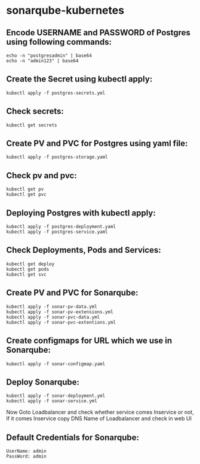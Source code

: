 # sonarqube-kubernetes

Encode USERNAME and PASSWORD of Postgres using following commands:
--------

    echo -n "postgresadmin" | base64
    echo -n "admin123" | base64
    
Create the Secret using kubectl apply:
-------
  
    kubectl apply -f postgres-secrets.yml

Check secrets:
-------

    kubectl get secrets

Create PV and PVC for Postgres using yaml file:
-----

    kubectl apply -f postgres-storage.yaml

Check pv and pvc:
----
  
    kubectl get pv
    kubectl get pvc
    
Deploying Postgres with kubectl apply:
-----------

    kubectl apply -f postgres-deployment.yaml
    kubectl apply -f postgres-service.yaml
    
Check Deployments, Pods and Services:
-------

    kubectl get deploy
    kubectl get pods
    kubectl get svc
 
Create PV and PVC for Sonarqube:
--------------

    kubectl apply -f sonar-pv-data.yml
    kubectl apply -f sonar-pv-extensions.yml
    kubectl apply -f sonar-pvc-data.yml
    kubectl apply -f sonar-pvc-extentions.yml
    
Create configmaps for URL which we use in Sonarqube:
--------

    kubectl apply -f sonar-configmap.yaml
    
Deploy Sonarqube:
-------------

    kubectl apply -f sonar-deployment.yml
    kubectl apply -f sonar-service.yml
    
Now Goto Loadbalancer and check whether service comes Inservice or not, If it comes Inservice copy DNS Name of Loadbalancer and check in web UI

Default Credentials for Sonarqube:
-------

    UserName: admin
    PassWord: admin
 
    
